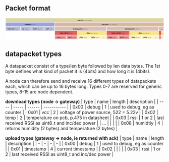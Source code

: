 ## Packet format

<img src="rfm69-packet.png" width="1000" />

## datapacket types
A datapacket consist of a type/len byte followed by len  data bytes. The 1st byte defines what kind of packet it is (4bits) and how long it is (4bits).

A node can therefore send and receive 16 different types of datapackets each, which can be up to 16 bytes long. Types 0-7 are reserved for generic types, 8-15 are node dependent.

**download types (node -> gateway)**
| type | name     | length | description                                          |
| ---- | -----    | ------ | -----------                                          |
| 0x00 | debug    | 1      | used to debug, eg as counter                         |
| 0x01 | vcc      | 2      | voltage of power source, 522 = 5.22v                 |
| 0x02 | temp     | 2      | temperature on pcb, p.475 in datasheet               |
| 0x03 | rssi     | 1 or 2 | last received RSSI as uint8_t and inc/dec power      |
| ...  |          |        |                                                      |
| 0x08 | humidtiy | 4      | returns humidity (2 bytes) and temperature (2 bytes) |

**upload types (gateway -> node, ie returned with ack)** 
| type | name      | length | description                                     |
| -    | -         | -      | -                                               |
| 0x00 | debug     | 1      | used to debug, eg as counter                    |
| 0x01 | timestamp | 4      | current timestamp                               |
| 0x02 |           |        |                                                 |
| 0x03 | rssi      | 1 or 2 | last received RSSI as uint8_t and inc/dec power |
